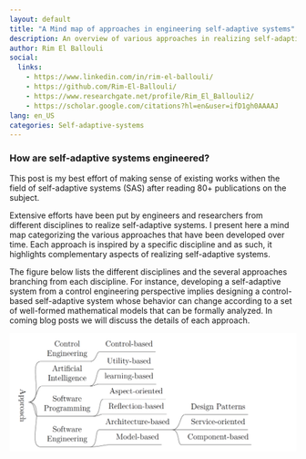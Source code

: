 ```yaml
---
layout: default
title: "A Mind map of approaches in engineering self-adaptive systems"
description: An overview of various approaches in realizing self-adaptive systems
author: Rim El Ballouli
social:
  links:
    - https://www.linkedin.com/in/rim-el-ballouli/
    - https://github.com/Rim-El-Ballouli/
    - https://www.researchgate.net/profile/Rim_El_Ballouli2/
    - https://scholar.google.com/citations?hl=en&user=ifD1gh0AAAAJ
lang: en_US
categories: Self-adaptive-systems
---
```

### How are self-adaptive systems engineered?

This post is my best effort of making sense of existing works withen 
the field of self-adaptive systems (SAS) after reading 80+ publications on the subject.
 
Extensive efforts have been put by engineers and researchers from different 
disciplines to realize self-adaptive systems. I present here  a mind map categorizing 
the various approaches that have been developed over time. Each 
approach is inspired by a specific discipline and as such, it highlights 
complementary aspects of realizing self-adaptive 
systems. 

The figure below lists the different
disciplines and the several approaches branching from each discipline. 
For instance, developing a self-adaptive system from a control 
engineering perspective implies designing a control-based self-adaptive 
system whose behavior can change according to a set of well-formed mathematical models that 
can be formally analyzed. In coming blog posts we will discuss the details of each approach.

<img  width="700" class="center" src="/assets/images/sas-approach.png">
